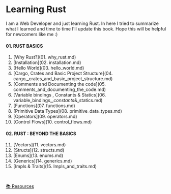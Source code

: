 # Learning Rust
I am a Web Developer and just learning Rust. In here I tried to summarize what I learned and time to time I'll update this book. Hope this will be helpful for newcomers like me :)


#### 01. RUST BASICS
1. [Why Rust?](01. why_rust.md)
2. [Installation](02. installation.md)
3. [Hello World](03. hello_world.md)
4. [Cargo, Crates and Basic Project Structure](04. cargo,_crates_and_basic_project_structure.md)
5. [Comments and Documenting the code](05. comments_and_documenting_the_code.md)
6. [Variable bindings , Constants & Statics](06. variable_bindings_,_constants_&_statics.md)
7. [Functions](07. functions.md)
8. [Primitive Data Types](08. primitive_data_types.md)
9. [Operators](09. operators.md)
10. [Control Flows](10. control_flows.md)

#### 02. RUST : BEYOND THE BASICS
11. [Vectors](11. vectors.md)
12. [Structs](12. structs.md)
13. [Enums](13. enums.md)
14. [Generics](14. generics.md)
15. [Impls & Traits](15. Impls_and_traits.md)



&nbsp;


[📚 Resources](resources.md)

